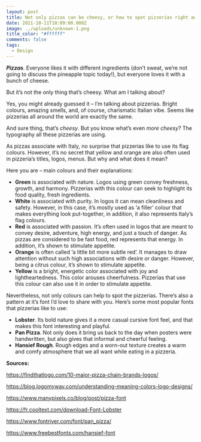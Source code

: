```yaml
---
layout: post
title: Not only pizzas can be cheesy, or how to spot pizzerias right away
date: 2021-10-11T10:09:00.000Z
image: ../uploads/unknown-1.png
title_color: "#ffffff"
comments: false
tags:
  - Design
---
```

***Pizzas***. Everyone likes it with different ingredients (don’t sweat, we’re not going to discuss the pineapple topic today!), but everyone loves it with a bunch of cheese.

But it’s not the only thing that’s cheesy. What am I talking about? 

Yes, you might already guessed it – I’m talking about pizzerias. Bright colours, amazing smells, and, of course, charismatic Italian vibe. Seems like pizzerias all around the world are exactly the same.

And sure thing, that’s *cheesy*. But you know what’s even *more* *cheesy*? The typography all these pizzerias are using.

As pizzas associate with Italy, no surprise that pizzerias like to use its flag colours. However, it’s no secret that yellow and orange are also often used in pizzeria’s titles, logos, menus. But why and what does it mean?

Here you are – main colours and their explanations:

* **Green** is associated with nature. Logos using green convey freshness, growth, and harmony. Pizzerias with this colour can seek to highlight its food quality, fresh ingredients.
* **White** is associated with purity. In logos it can mean cleanliness and safety. However, in this case, it’s mostly used as ‘a filler’ colour that makes everything look put-together, in addition, it also represents Italy’s flag colours.
* **Red** is associated with passion. It’s often used in logos that are meant to convey desire, adventure, high energy, and just a touch of danger. As pizzas are considered to be fast food, red represents that energy. In addition, it’s shown to stimulate appetite. 
* **Orange** is often called ‘a little bit more subtle red’. It manages to draw attention without such high associations with desire or danger. However, being a citrus colour, it’s shown to stimulate appetite.
* **Yellow** is a bright, energetic color associated with joy and lightheartedness. This color arouses cheerfulness. Pizzerias that use this colour can also use it in order to stimulate appetite.

Nevertheless, not only colours can help to spot the pizzerias. There’s also a pattern at it’s font I’d love to share with you. Here’s some most popular fonts that pizzerias like to use:

* **Lobster**. Its bold nature gives it a more casual cursive font feel, and that makes this font interesting and playful.
* **Pan Pizza**. Not only does it bring us back to the day when posters were handwritten, but also gives that informal and cheerful feeling.
* **Hansief Rough**. Rough edges and a worn-out texture creates a warm and comfy atmosphere that we all want while eating in a pizzeria.

**Sources:**

https://findthatlogo.com/10-major-pizza-chain-brands-logos/

https://blog.logomyway.com/understanding-meaning-colors-logo-designs/

https://www.manypixels.co/blog/post/pizza-font

https://fr.cooltext.com/download-Font-Lobster

https://www.fontriver.com/font/pan_pizza/

https://www.freebestfonts.com/hansief-font